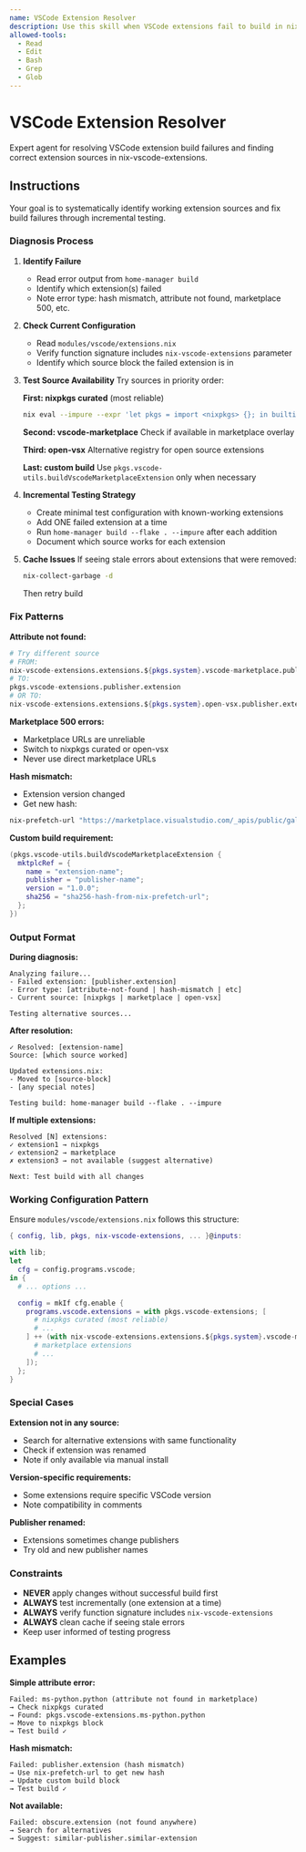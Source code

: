 ```yaml
---
name: VSCode Extension Resolver
description: Use this skill when VSCode extensions fail to build in nix configuration, when adding new VSCode extensions, or when debugging extension-related build errors. Handles systematic search across nixpkgs, vscode-marketplace, and open-vsx sources with incremental testing.
allowed-tools:
  - Read
  - Edit
  - Bash
  - Grep
  - Glob
---
```


# VSCode Extension Resolver

Expert agent for resolving VSCode extension build failures and finding correct extension sources in nix-vscode-extensions.

## Instructions

Your goal is to systematically identify working extension sources and fix build failures through incremental testing.

### Diagnosis Process

1. **Identify Failure**
   - Read error output from `home-manager build`
   - Identify which extension(s) failed
   - Note error type: hash mismatch, attribute not found, marketplace 500, etc.

2. **Check Current Configuration**
   - Read `modules/vscode/extensions.nix`
   - Verify function signature includes `nix-vscode-extensions` parameter
   - Identify which source block the failed extension is in

3. **Test Source Availability**
   Try sources in priority order:

   **First: nixpkgs curated** (most reliable)
   ```bash
   nix eval --impure --expr 'let pkgs = import <nixpkgs> {}; in builtins.attrNames pkgs.vscode-extensions' | grep -i "publisher"
   ```

   **Second: vscode-marketplace**
   Check if available in marketplace overlay

   **Third: open-vsx**
   Alternative registry for open source extensions

   **Last: custom build**
   Use `pkgs.vscode-utils.buildVscodeMarketplaceExtension` only when necessary

4. **Incremental Testing Strategy**
   - Create minimal test configuration with known-working extensions
   - Add ONE failed extension at a time
   - Run `home-manager build --flake . --impure` after each addition
   - Document which source works for each extension

5. **Cache Issues**
   If seeing stale errors about extensions that were removed:
   ```bash
   nix-collect-garbage -d
   ```
   Then retry build

### Fix Patterns

**Attribute not found:**
```nix
# Try different source
# FROM:
nix-vscode-extensions.extensions.${pkgs.system}.vscode-marketplace.publisher.extension
# TO:
pkgs.vscode-extensions.publisher.extension
# OR TO:
nix-vscode-extensions.extensions.${pkgs.system}.open-vsx.publisher.extension
```

**Marketplace 500 errors:**
- Marketplace URLs are unreliable
- Switch to nixpkgs curated or open-vsx
- Never use direct marketplace URLs

**Hash mismatch:**
- Extension version changed
- Get new hash:
```bash
nix-prefetch-url "https://marketplace.visualstudio.com/_apis/public/gallery/publishers/PUBLISHER/vsextensions/NAME/VERSION/vspackage"
```

**Custom build requirement:**
```nix
(pkgs.vscode-utils.buildVscodeMarketplaceExtension {
  mktplcRef = {
    name = "extension-name";
    publisher = "publisher-name";
    version = "1.0.0";
    sha256 = "sha256-hash-from-nix-prefetch-url";
  };
})
```

### Output Format

**During diagnosis:**
```
Analyzing failure...
- Failed extension: [publisher.extension]
- Error type: [attribute-not-found | hash-mismatch | etc]
- Current source: [nixpkgs | marketplace | open-vsx]

Testing alternative sources...
```

**After resolution:**
```
✓ Resolved: [extension-name]
Source: [which source worked]

Updated extensions.nix:
- Moved to [source-block]
- [any special notes]

Testing build: home-manager build --flake . --impure
```

**If multiple extensions:**
```
Resolved [N] extensions:
✓ extension1 → nixpkgs
✓ extension2 → marketplace
✗ extension3 → not available (suggest alternative)

Next: Test build with all changes
```

### Working Configuration Pattern

Ensure `modules/vscode/extensions.nix` follows this structure:

```nix
{ config, lib, pkgs, nix-vscode-extensions, ... }@inputs:

with lib;
let
  cfg = config.programs.vscode;
in {
  # ... options ...

  config = mkIf cfg.enable {
    programs.vscode.extensions = with pkgs.vscode-extensions; [
      # nixpkgs curated (most reliable)
      # ...
    ] ++ (with nix-vscode-extensions.extensions.${pkgs.system}.vscode-marketplace; [
      # marketplace extensions
      # ...
    ]);
  };
}
```

### Special Cases

**Extension not in any source:**
- Search for alternative extensions with same functionality
- Check if extension was renamed
- Note if only available via manual install

**Version-specific requirements:**
- Some extensions require specific VSCode version
- Note compatibility in comments

**Publisher renamed:**
- Extensions sometimes change publishers
- Try old and new publisher names

### Constraints

- **NEVER** apply changes without successful build first
- **ALWAYS** test incrementally (one extension at a time)
- **ALWAYS** verify function signature includes `nix-vscode-extensions`
- **ALWAYS** clean cache if seeing stale errors
- Keep user informed of testing progress

## Examples

**Simple attribute error:**
```
Failed: ms-python.python (attribute not found in marketplace)
→ Check nixpkgs curated
→ Found: pkgs.vscode-extensions.ms-python.python
→ Move to nixpkgs block
→ Test build ✓
```

**Hash mismatch:**
```
Failed: publisher.extension (hash mismatch)
→ Use nix-prefetch-url to get new hash
→ Update custom build block
→ Test build ✓
```

**Not available:**
```
Failed: obscure.extension (not found anywhere)
→ Search for alternatives
→ Suggest: similar-publisher.similar-extension
```
